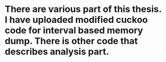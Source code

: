 # There are various part of this thesis. I have uploaded modified cuckoo code for interval based memory dump. There is other code that describes analysis part.
